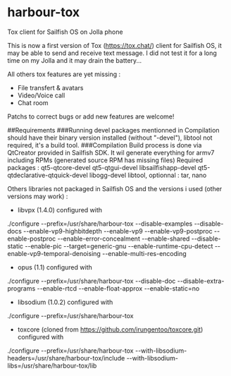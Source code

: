# harbour-tox
Tox client for Sailfish OS on Jolla phone

This is now a first version of Tox (https://tox.chat/) client for Sailfish OS, it may be able to send and receive text message. I did not test it for a long time on my Jolla and it may drain the battery...

All others tox features are yet missing :
 - File transfert & avatars
 - Video/Voice call
 - Chat room

Patchs to correct bugs or add new features are welcome!

##Requirements
###Running
devel packages mentionned in Compilation should have their binary version installed (without "-devel"), libtool not required, it's a build tool.
###Compilation
Build process is done via QtCreator provided in Sailfish SDK. It wil generate everything for armv7 including RPMs (generated source RPM has missing files)
Required packages : qt5-qtcore-devel qt5-qtgui-devel libsailfishapp-devel qt5-qtdeclarative-qtquick-devel libogg-devel  libtool, optionnal : tar, nano

Others libraries not packaged in Sailfish OS and the versions i used (other versions may work) :
- libvpx (1.4.0)
configured with

./configure --prefix=/usr/share/harbour-tox --disable-examples --disable-docs --enable-vp9-highbitdepth --enable-vp9 --enable-vp9-postproc --enable-postproc --enable-error-concealment --enable-shared --disable-static --enable-pic --target=generic-gnu --enable-runtime-cpu-detect --enable-vp9-temporal-denoising --enable-multi-res-encoding
- opus (1.1)
configured with

./configure --prefix=/usr/share/harbour-tox --disable-doc --disable-extra-programs --enable-rtcd --enable-float-approx --enable-static=no
- libsodium (1.0.2)
configured with

./configure --prefix=/usr/share/harbour-tox
- toxcore (cloned from https://github.com/irungentoo/toxcore.git)
configured with

./configure --prefix=/usr/share/harbour-tox --with-libsodium-headers=/usr/share/harbour-tox/include --with-libsodium-libs=/usr/share/harbour-tox/lib
